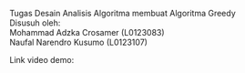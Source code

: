 Tugas Desain Analisis Algoritma membuat Algoritma Greedy  
Disusuh oleh:  
Mohammad Adzka Crosamer (L0123083)  
Naufal Narendro Kusumo (L0123107)  

Link video demo: 

